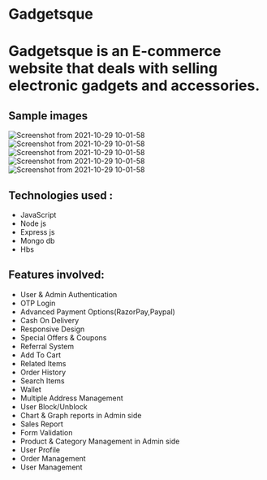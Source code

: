 <h1> Gadgetsque<h1>
  
  <p>Gadgetsque is an E-commerce website that deals with selling electronic gadgets and accessories.<p>
  
  ## Sample images
![Screenshot from 2021-10-29 10-01-58](https://res.cloudinary.com/ameen123/image/upload/v1660823005/Screenshot_2022-08-18_170910_cyrs7d.png)
![Screenshot from 2021-10-29 10-01-58](https://res.cloudinary.com/ameen123/image/upload/v1660823005/Screenshot_2022-08-18_170944_nnnjpe.png)
![Screenshot from 2021-10-29 10-01-58](https://res.cloudinary.com/ameen123/image/upload/v1660823004/Screenshot_2022-08-18_171031_llbytl.png)
![Screenshot from 2021-10-29 10-01-58](https://res.cloudinary.com/ameen123/image/upload/v1660823005/Screenshot_2022-08-18_171307_v714tp.png)
![Screenshot from 2021-10-29 10-01-58](https://res.cloudinary.com/ameen123/image/upload/v1660823004/Screenshot_2022-08-18_171107_r8ysqy.png)
  
  
Technologies used :
-----------------------
* JavaScript
* Node js
* Express js
* Mongo db
* Hbs

Features involved:
-----------------------------------------------
* User & Admin Authentication
* OTP Login
* Advanced Payment Options(RazorPay,Paypal)
* Cash On Delivery
* Responsive Design
* Special Offers & Coupons
* Referral System
* Add To Cart
* Related Items
* Order History
* Search Items
* Wallet
* Multiple Address Management
* User Block/Unblock
* Chart & Graph reports in Admin side
* Sales Report
* Form Validation
* Product & Category Management in Admin side
* User Profile
* Order Management
* User Management
